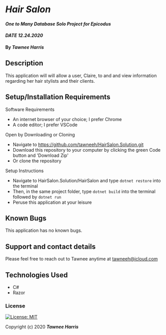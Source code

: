 # _Hair Salon_ 

#### _One to Many Database Solo Project for Epicodus_ 
#### _DATE 12.24.2020_

#### By _**Tawnee Harris**_

## Description

This application will will allow a user, Claire, to and and view information regarding her hair stylists and their clients. 

## Setup/Installation Requirements

Software Requirements
* An internet browser of your choice; I prefer Chrome
* A code editor; I prefer VSCode

Open by Downloading or Cloning
* Navigate to <https://github.com/tawneeh/HairSalon.Solution.git>
* Download this repository to your computer by clicking the green Code button and 'Download Zip'
* Or clone the repository

Setup Instructions
* Navigate to HairSalon.Solution/HairSalon and type `dotnet restore` into the terminal
* Then, in the same project folder, type `dotnet build` into the terminal followed by `dotnet run`
* Peruse this application at your leisure 

## Known Bugs

This application has no known bugs. 

## Support and contact details

Please feel free to reach out to Tawnee anytime at <tawneeh@icloud.com>

## Technologies Used

* C#
* Razor

### License

[![License: MIT](https://img.shields.io/badge/License-MIT-yellow.svg)](https://opensource.org/licenses/MIT)

Copyright (c) 2020 **_Tawnee Harris_**